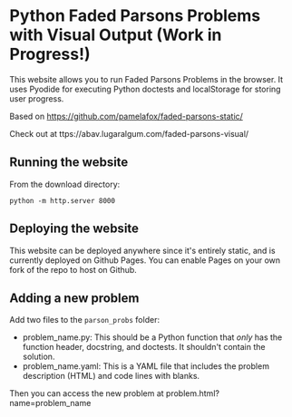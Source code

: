# Python Faded Parsons Problems with Visual Output (Work in Progress!)

This website allows you to run Faded Parsons Problems in the browser.
It uses Pyodide for executing Python doctests and localStorage for storing user progress.

Based on https://github.com/pamelafox/faded-parsons-static/

Check out at ttps://abav.lugaralgum.com/faded-parsons-visual/

## Running the website

From the download directory:

`python -m http.server 8000`

## Deploying the website

This website can be deployed anywhere since it's entirely static, and is currently deployed on Github Pages. You can enable Pages on your own fork of the repo to host on Github.

## Adding a new problem

Add two files to the `parson_probs` folder:

* problem_name.py: This should be a Python function that _only_ has the function header, docstring, and doctests. It shouldn't contain the solution.
* problem_name.yaml: This is a YAML file that includes the problem description (HTML) and code lines with blanks.

Then you can access the new problem at problem.html?name=problem_name
